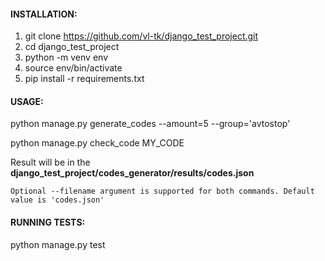 #### INSTALLATION:

1. git clone https://github.com/vl-tk/django_test_project.git
2. cd django_test_project
3. python -m venv env
4. source env/bin/activate
5. pip install -r requirements.txt

#### USAGE:

python manage.py generate_codes --amount=5 --group='avtostop'

python manage.py check_code MY_CODE

Result will be in the __django_test_project/codes_generator/results/codes.json__

```
Optional --filename argument is supported for both commands. Default value is 'codes.json'
```

#### RUNNING TESTS:

python manage.py test
